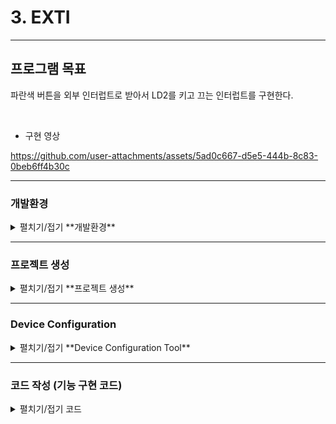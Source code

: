# 3. EXTI
---
## 프로그램 목표

파란색 버튼을 외부 인터럽트로 받아서 LD2를 키고 끄는 인터럽트를 구현한다.

<br>

* 구현 영상


https://github.com/user-attachments/assets/5ad0c667-d5e5-444b-8c83-0beb6ff4b30c



---

### 개발환경
<details>
<summary>펼치기/접기 **개발환경** </summary>

**OS** MS-Windows 10(64bit)

**Target** STM32 NUCLEO F103RB

**IDE** STM32 Cube IDE

**참고문헌** STM32CubeIDE를 이용한 STM32 따라하기(주)북랩 김남수 ∙ 이진형 지음 

</details>

---

### 프로젝트 생성
<details>
<summary>펼치기/접기 **프로젝트 생성** </summary>

**STM32CubeIDE** 실행 후, 아래와 같이 File - New - STM32 Project 선택 
<img width="875" height="573" alt="image" src="https://github.com/user-attachments/assets/6c8c3c53-fd43-4eff-85dc-6697a09c49b9" />
<br>

#### Target 선택

Tafget Selection 윈도우가 나타나면 **Board Selector** 탭을 클릭한다.  
<img width="1200" height="800" alt="image" src="https://github.com/user-attachments/assets/3960ff0f-8fa7-4002-9534-9af9f9ca96e7" />

<br>
Board selector 탭에서 **NUCLEO-F103RB** 검색  Board List에 **NUCLEO-F103RB**가 표시된다. 이를 선택 후, 하단의 Next > 버튼을 클릭한다.
<img width="1200" height="800" alt="image" src="https://github.com/user-attachments/assets/c5673109-e80d-4bfc-9aea-cb6043f8257c" />
<br>
<br>
STM32 Project 창이 나타나면 Project Name: 에 적당한 프로젝트 이름을 입력 후(예: LED_Blink) Finish 버튼을 클릭한다. 
<img width="500" height="600" alt="image" src="https://github.com/user-attachments/assets/50745ee0-67aa-478a-8ad8-f06da87e5c75" />
<br>
<br>

Board Project Options 대화창에서 Yes 버튼을 클릭한다.  
<img width="500" height="140" alt="image" src="https://github.com/user-attachments/assets/d5b04334-ce35-46e0-aed3-1854412ed372" />
<br>
<br>
Open Associated Perspective 대화창에서 Yes 버튼을 클릭하면 Device Configration Tool 창이 열린다.
<img width="500" height="140" alt="open_associated_perspective" src="https://github.com/user-attachments/assets/6a6a4353-f68e-4867-8a03-9bcd8062d709" />


</details>

---


### Device Configuration
<details>
<summary>펼치기/접기  **Device Configuration Tool**
</summary>

1. **RCC 설정**

RCC 설정을 위해 다음 그림과 같이 Device Configuration 창에서 Pinout & Configuration 탭의 System Core 항목 중 RCC를 선택 후 우측의 RCC Mode and Configuration 의 Mode의 High Speed Clock(HSE), Low Speed Clock(LSE) 모두 Disable로 변경한다.  
<img width="1688" height="741" alt="image" src="https://github.com/user-attachments/assets/a1c05663-3c5f-492b-9852-5b6cd6911ad8" />  
<br>
<br>

2. **GPIO 설정**  
B1 SW가 연결된 PC13은 외부 인터럽트 입력 (EXTI)으로 설정한다.  
B1 스위치는 풀업 스위치이므로 스위치가 눌리지 않았을 때 HIGH가 입력되다가 스위치가 눌리면 LOW로 떨어지고, 스위치에서 손을 떼면 HIGH로 올라간다.  
즉 누르는 순간에는 Falling Edge가 발생하고, 스위치에서 손을 떼는 순간에는 Rising Edge가 발생하므로 이 SW 를 땔 때 인터럽트를 발생시키기 위해 System Core-GPIO-GPIO Mode and Configuration의 GPIO탭의 PC13 설정을 Interrupt Mode with Rising Edge triger Detection으로 변경한다.  
<img width="1899" height="739" alt="image" src="https://github.com/user-attachments/assets/46e1df09-2aae-486e-8f0e-27026c667254" />

3. **NVIC**    
이제 PC13 입력으로 인터럽트를 발생시키기 위해 GPIOMode and Configuration의 NVIC 탭에서 NVIC Interrupt Table항의 EXTI line[15:10] interrupts Enabled 에 체크한다.
<img width="1890" height="766" alt="image" src="https://github.com/user-attachments/assets/6a5d033c-0007-4658-99f2-8587546eed66" />

NVIC 탭에서 인터럽트 사용 설정할 경우 반드시 System Core의 NVIC에서 확인을 해봐야 한다. NVIC Mode and Configuration의 NVIC 탭의 EXTI line interrupts[15:10]에 체크하여 선택 후, NVIC Mode and Configuration의 탭의 EXTI line interrupts[15:10]
<img width="1892" height="749" alt="image" src="https://github.com/user-attachments/assets/1a8f8e23-0945-477f-a41a-2fbe1dc5d774" />  

VIC Mode and Configuration의 Code Generation 탭의 EXTI line[15:10]항목의 Generate IRQ Handler 및 Call HAL handler에 체크.  
<img width="986" height="739" alt="image" src="https://github.com/user-attachments/assets/085579bf-b479-4235-a904-3105427881dc" />  



</details>

---

### 코드 작성 (기능 구현 코드)
<details>
<summary>펼치기/접기 코드</summary>

생성된 코드에서 다음 부분을 수정한다.

```c
/* Private includes ----------------------------------------------------------*/
/* USER CODE BEGIN Includes */
#include <stdio.h>
#include <stdlib.h>
/* USER CODE END Includes */
```

```c
/* USER CODE BEGIN 0 */

#ifdef __GNUC__
/* With GCC, small printf (option LD Linker->Libraries->Small printf
   set to 'Yes') calls __io_putchar() */
#define PUTCHAR_PROTOTYPE int __io_putchar(int ch)
#else
#define PUTCHAR_PROTOTYPE int fputc(int ch, FILE *f)
#endif /* __GNUC__ */

/**
  * @brief  Retargets the C library printf function to the USART.
  * @param  None
  * @retval None
  */
PUTCHAR_PROTOTYPE
{
  /* Place your implementation of fputc here */
  /* e.g. write a character to the USART1 and Loop until the end of transmission */
  if (ch == '\n')
    HAL_UART_Transmit (&huart2, (uint8_t*) "\r", 1, 0xFFFF);
  HAL_UART_Transmit (&huart2, (uint8_t*) &ch, 1, 0xFFFF);

  return ch;
}
/* USER CODE END 0 */
```

```c
  /* USER CODE BEGIN 2 */
  uint8_t ch;

  /* USER CODE END 2 */
```


```c
/* Infinite loop */
  /* USER CODE BEGIN WHILE */
  while (1)
  {


	  HAL_UART_Receive(&huart2, &ch, 1, HAL_MAX_DELAY);
	  if(ch == '1'){
	  HAL_GPIO_WritePin(GPIOA, GPIO_PIN_5, 1);
	  printf("[MCU]입력 : %c		led turn on \n", ch);
	  }

	  else if(ch == '0'){
		  HAL_GPIO_WritePin(GPIOA, GPIO_PIN_5, 0);
		  printf("[MCU]입력 : %c		led turn off \n", ch);
	  }
	  else{
	  	  printf("[MCU]입력 : %c		0 또는 1을 입력하세요.\n", ch);

	  }
    /* USER CODE END WHILE */
```

</details>

